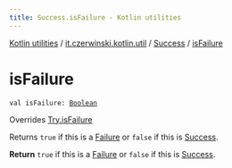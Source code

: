 ```yaml
---
title: Success.isFailure - Kotlin utilities
---
```


[Kotlin utilities](../../index.html) / [it.czerwinski.kotlin.util](../index.html) / [Success](index.html) / [isFailure](./is-failure.html)

# isFailure

`val isFailure: `[`Boolean`](https://kotlinlang.org/api/latest/jvm/stdlib/kotlin/-boolean/index.html)

Overrides [Try.isFailure](../-try/is-failure.html)

Returns `true` if this is a [Failure](../-failure/index.html) or `false` if this is [Success](index.html).

**Return**
`true` if this is a [Failure](../-failure/index.html) or `false` if this is [Success](index.html).

